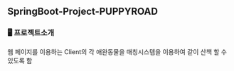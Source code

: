 ## SpringBoot-Project-PUPPYROAD

### 🖥️ 프로젝트소개



웹 페이지를 이용하는 Client의 각 애완동물을 매칭시스템을 이용하여 같이 산책 할 수 있도록 함
